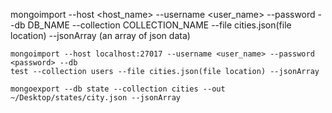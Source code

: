 mongoimport --host <host_name> --username <user_name> --password <password> --db
DB_NAME --collection COLLECTION_NAME --file cities.json(file location) --jsonArray
(an array of json data)

```
mongoimport --host localhost:27017 --username <user_name> --password <password> --db
test --collection users --file cities.json(file location) --jsonArray
```

```
mongoexport --db state --collection cities --out ~/Desktop/states/city.json --jsonArray
```

```
